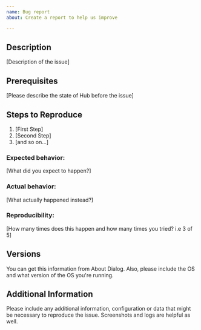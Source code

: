 ```yaml
---
name: Bug report
about: Create a report to help us improve

---
```


## Description

[Description of the issue]

## Prerequisites

[Please describe the state of Hub before the issue]

## Steps to Reproduce

1. [First Step]
2. [Second Step]
3. [and so on...]

### Expected behavior:

[What did you expect to happen?]

### Actual behavior:

[What actually happened instead?]

### Reproducibility:

[How many times does this happen and how many times you tried? i.e 3 of 5]

## Versions

You can get this information from About Dialog. Also, please include the OS and what version of the OS you're running.

## Additional Information

Please include any additional information, configuration or data that might be necessary to reproduce the issue. Screenshots and logs are helpful as well.
